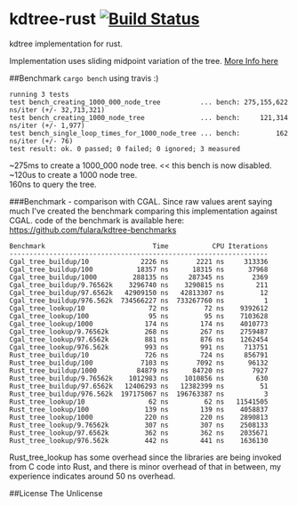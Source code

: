 # kdtree-rust [![Build Status](https://travis-ci.org/fulara/kdtree-rust.svg?branch=develop)](https://travis-ci.org/fulara/kdtree-rust)
kdtree implementation for rust.

Implementation uses sliding midpoint variation of the tree. [More Info here](http://citeseerx.ist.psu.edu/viewdoc/download?doi=10.1.1.74.210&rep=rep1&type=pdf)

##Benchmark
`cargo bench` using travis :)
```
running 3 tests
test bench_creating_1000_000_node_tree          ... bench: 275,155,622 ns/iter (+/- 32,713,321)
test bench_creating_1000_node_tree              ... bench:     121,314 ns/iter (+/- 1,977)
test bench_single_loop_times_for_1000_node_tree ... bench:         162 ns/iter (+/- 76)
test result: ok. 0 passed; 0 failed; 0 ignored; 3 measured
```

~275ms to create a 1000_000 node tree. << this bench is now disabled.  
~120us to create a 1000 node tree.  
160ns to query the tree.  

###Benchmark - comparison with CGAL.
Since raw values arent saying much I've created the benchmark comparing this implementation against CGAL. code of the benchmark is available here: https://github.com/fulara/kdtree-benchmarks
```
Benchmark                           Time           CPU Iterations
-----------------------------------------------------------------
Cgal_tree_buildup/10             2226 ns       2221 ns     313336
Cgal_tree_buildup/100           18357 ns      18315 ns      37968
Cgal_tree_buildup/1000         288135 ns     287345 ns       2369
Cgal_tree_buildup/9.76562k    3296740 ns    3290815 ns        211
Cgal_tree_buildup/97.6562k   42909150 ns   42813307 ns         12
Cgal_tree_buildup/976.562k  734566227 ns  733267760 ns          1
Cgal_tree_lookup/10                72 ns         72 ns    9392612
Cgal_tree_lookup/100               95 ns         95 ns    7103628
Cgal_tree_lookup/1000             174 ns        174 ns    4010773
Cgal_tree_lookup/9.76562k         268 ns        267 ns    2759487
Cgal_tree_lookup/97.6562k         881 ns        876 ns    1262454
Cgal_tree_lookup/976.562k         993 ns        991 ns     713751
Rust_tree_buildup/10              726 ns        724 ns     856791
Rust_tree_buildup/100            7103 ns       7092 ns      96132
Rust_tree_buildup/1000          84879 ns      84720 ns       7927
Rust_tree_buildup/9.76562k    1012983 ns    1010856 ns        630
Rust_tree_buildup/97.6562k   12406293 ns   12382399 ns         51
Rust_tree_buildup/976.562k  197175067 ns  196763387 ns          3
Rust_tree_lookup/10                62 ns         62 ns   11541505
Rust_tree_lookup/100              139 ns        139 ns    4058837
Rust_tree_lookup/1000             220 ns        220 ns    2890813
Rust_tree_lookup/9.76562k         307 ns        307 ns    2508133
Rust_tree_lookup/97.6562k         362 ns        362 ns    2035671
Rust_tree_lookup/976.562k         442 ns        441 ns    1636130
```  
Rust_tree_lookup has some overhead since the libraries are being invoked from C code into Rust, and there is minor overhead of that in between, my experience indicates around 50 ns overhead.

##License
The Unlicense
